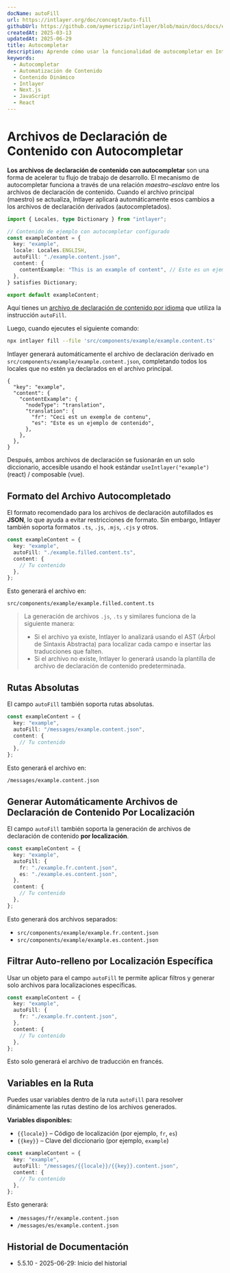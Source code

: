 ```yaml
---
docName: autoFill
url: https://intlayer.org/doc/concept/auto-fill
githubUrl: https://github.com/aymericzip/intlayer/blob/main/docs/docs/es/autoFill.md
createdAt: 2025-03-13
updatedAt: 2025-06-29
title: Autocompletar
description: Aprende cómo usar la funcionalidad de autocompletar en Intlayer para poblar automáticamente contenido basado en patrones predefinidos. Sigue esta documentación para implementar funciones de autocompletar de manera eficiente en tu proyecto.
keywords:
  - Autocompletar
  - Automatización de Contenido
  - Contenido Dinámico
  - Intlayer
  - Next.js
  - JavaScript
  - React
---
```


# Archivos de Declaración de Contenido con Autocompletar

**Los archivos de declaración de contenido con autocompletar** son una forma de acelerar tu flujo de trabajo de desarrollo.
El mecanismo de autocompletar funciona a través de una relación _maestro-esclavo_ entre los archivos de declaración de contenido. Cuando el archivo principal (maestro) se actualiza, Intlayer aplicará automáticamente esos cambios a los archivos de declaración derivados (autocompletados).

```ts fileName="src/components/example/example.content.ts"
import { Locales, type Dictionary } from "intlayer";

// Contenido de ejemplo con autocompletar configurado
const exampleContent = {
  key: "example",
  locale: Locales.ENGLISH,
  autoFill: "./example.content.json",
  content: {
    contentExample: "This is an example of content", // Este es un ejemplo de contenido
  },
} satisfies Dictionary;

export default exampleContent;
```

Aquí tienes un [archivo de declaración de contenido por idioma](https://github.com/aymericzip/intlayer/blob/main/docs/docs/es/per_locale_file.md) que utiliza la instrucción `autoFill`.

Luego, cuando ejecutes el siguiente comando:

```bash
npx intlayer fill --file 'src/components/example/example.content.ts'
```

Intlayer generará automáticamente el archivo de declaración derivado en `src/components/example/example.content.json`, completando todos los locales que no estén ya declarados en el archivo principal.

```json5 fileName="src/components/example/example.content.json"
{
  "key": "example",
  "content": {
    "contentExample": {
      "nodeType": "translation",
      "translation": {
        "fr": "Ceci est un exemple de contenu",
        "es": "Este es un ejemplo de contenido",
      },
    },
  },
}
```

Después, ambos archivos de declaración se fusionarán en un solo diccionario, accesible usando el hook estándar `useIntlayer("example")` (react) / composable (vue).

## Formato del Archivo Autocompletado

El formato recomendado para los archivos de declaración autofillados es **JSON**, lo que ayuda a evitar restricciones de formato. Sin embargo, Intlayer también soporta formatos `.ts`, `.js`, `.mjs`, `.cjs` y otros.

```ts fileName="src/components/example/example.content.ts"
const exampleContent = {
  key: "example",
  autoFill: "./example.filled.content.ts",
  content: {
    // Tu contenido
  },
};
```

Esto generará el archivo en:

```
src/components/example/example.filled.content.ts
```

> La generación de archivos `.js`, `.ts` y similares funciona de la siguiente manera:
>
> - Si el archivo ya existe, Intlayer lo analizará usando el AST (Árbol de Sintaxis Abstracta) para localizar cada campo e insertar las traducciones que falten.
> - Si el archivo no existe, Intlayer lo generará usando la plantilla de archivo de declaración de contenido predeterminada.

## Rutas Absolutas

El campo `autoFill` también soporta rutas absolutas.

```ts fileName="src/components/example/example.content.ts"
const exampleContent = {
  key: "example",
  autoFill: "/messages/example.content.json",
  content: {
    // Tu contenido
  },
};
```

Esto generará el archivo en:

```
/messages/example.content.json
```

## Generar Automáticamente Archivos de Declaración de Contenido Por Localización

El campo `autoFill` también soporta la generación de archivos de declaración de contenido **por localización**.

```ts fileName="src/components/example/example.content.ts"
const exampleContent = {
  key: "example",
  autoFill: {
    fr: "./example.fr.content.json",
    es: "./example.es.content.json",
  },
  content: {
    // Tu contenido
  },
};
```

Esto generará dos archivos separados:

- `src/components/example/example.fr.content.json`
- `src/components/example/example.es.content.json`

## Filtrar Auto-relleno por Localización Específica

Usar un objeto para el campo `autoFill` te permite aplicar filtros y generar solo archivos para localizaciones específicas.

```ts fileName="src/components/example/example.content.ts"
const exampleContent = {
  key: "example",
  autoFill: {
    fr: "./example.fr.content.json",
  },
  content: {
    // Tu contenido
  },
};
```

Esto solo generará el archivo de traducción en francés.

## Variables en la Ruta

Puedes usar variables dentro de la ruta `autoFill` para resolver dinámicamente las rutas destino de los archivos generados.

**Variables disponibles:**

- `{{locale}}` – Código de localización (por ejemplo, `fr`, `es`)
- `{{key}}` – Clave del diccionario (por ejemplo, `example`)

```ts fileName="src/components/example/example.content.ts"
const exampleContent = {
  key: "example",
  autoFill: "/messages/{{locale}}/{{key}}.content.json",
  content: {
    // Tu contenido
  },
};
```

Esto generará:

- `/messages/fr/example.content.json`
- `/messages/es/example.content.json`

## Historial de Documentación

- 5.5.10 - 2025-06-29: Inicio del historial
